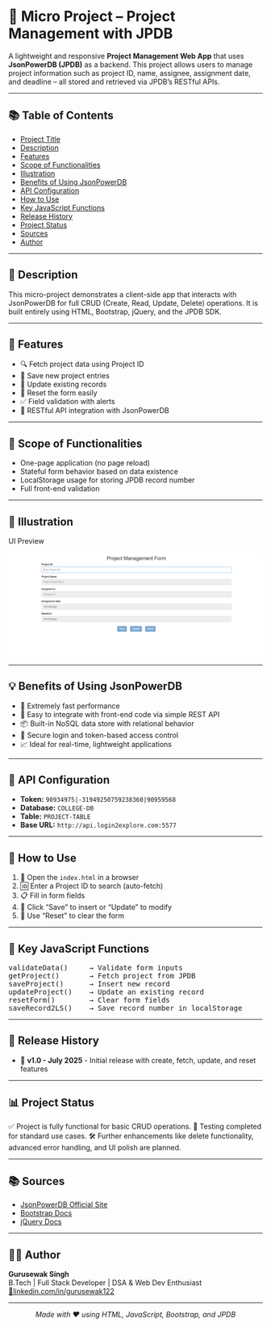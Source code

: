 <h1>📁 Micro Project – Project Management with JPDB</h1>

<p>
A lightweight and responsive <strong>Project Management Web App</strong> that uses <strong>JsonPowerDB (JPDB)</strong> as a backend. This project allows users to manage project information such as project ID, name, assignee, assignment date, and deadline – all stored and retrieved via JPDB’s RESTful APIs.
</p>

---

<h2>📚 Table of Contents</h2>
<ul>
  <li><a href="#📁-micro-project-–-project-management-with-jpdb">Project Title</a></li>
  <li><a href="#📄-description">Description</a></li>
  <li><a href="#🚀-features">Features</a></li>
  <li><a href="#🎯-scope-of-functionalities">Scope of Functionalities</a></li>
  <li><a href="#📸-illustration">Illustration</a></li>
  <li><a href="#💡-benefits-of-using-jsonpowerdb">Benefits of Using JsonPowerDB</a></li>
  <li><a href="#🔗-api-configuration">API Configuration</a></li>
  <li><a href="#🧪-how-to-use">How to Use</a></li>
  <li><a href="#📌-key-javascript-functions">Key JavaScript Functions</a></li>
  <li><a href="#🔄-release-history">Release History</a></li>
  <li><a href="#📊-project-status">Project Status</a></li>
  <li><a href="#📚-sources">Sources</a></li>
  <li><a href="#👨‍💻-author">Author</a></li>
</ul>

---

<h2>📄 Description</h2>
<p>
This micro-project demonstrates a client-side app that interacts with JsonPowerDB for full CRUD (Create, Read, Update, Delete) operations. It is built entirely using HTML, Bootstrap, jQuery, and the JPDB SDK.
</p>

---

<h2>🚀 Features</h2>
<ul>
  <li>🔍 Fetch project data using Project ID</li>
  <li>💾 Save new project entries</li>
  <li>📝 Update existing records</li>
  <li>🧼 Reset the form easily</li>
  <li>✅ Field validation with alerts</li>
  <li>🔗 RESTful API integration with JsonPowerDB</li>
</ul>

---

<h2>🎯 Scope of Functionalities</h2>
<ul>
  <li>One-page application (no page reload)</li>
  <li>Stateful form behavior based on data existence</li>
  <li>LocalStorage usage for storing JPDB record number</li>
  <li>Full front-end validation</li>
</ul>

---

<h2>📸 Illustration</h2>
<p>UI Preview</p>

<img src="/Form-Screenshot.png" alt="Project Form Screenshot" />

---

<h2>💡 Benefits of Using JsonPowerDB</h2>
<ul>
  <li>🚀 Extremely fast performance</li>
  <li>🔧 Easy to integrate with front-end code via simple REST API</li>
  <li>📦 Built-in NoSQL data store with relational behavior</li>
  <li>🔐 Secure login and token-based access control</li>
  <li>📈 Ideal for real-time, lightweight applications</li>
</ul>

---

<h2>🔗 API Configuration</h2>
<ul>
  <li><strong>Token:</strong> <code>90934975|-31949250759238360|90959568</code></li>
  <li><strong>Database:</strong> <code>COLLEGE-DB</code></li>
  <li><strong>Table:</strong> <code>PROJECT-TABLE</code></li>
  <li><strong>Base URL:</strong> <code>http://api.login2explore.com:5577</code></li>
</ul>

---

<h2>🧪 How to Use</h2>
<ol>
  <li>📂 Open the <code>index.html</code> in a browser</li>
  <li>🆔 Enter a Project ID to search (auto-fetch)</li>
  <li>📋 Fill in form fields</li>
  <li>💾 Click “Save” to insert or “Update” to modify</li>
  <li>🧼 Use “Reset” to clear the form</li>
</ol>

---

<h2>📌 Key JavaScript Functions</h2>
<pre>
validateData()     → Validate form inputs
getProject()       → Fetch project from JPDB
saveProject()      → Insert new record
updateProject()    → Update an existing record
resetForm()        → Clear form fields
saveRecord2LS()    → Save record number in localStorage
</pre>

---

<h2>🔄 Release History</h2>
<ul>
  <li>📅 <strong>v1.0 - July 2025</strong> - Initial release with create, fetch, update, and reset features</li>
</ul>

---

<h2>📊 Project Status</h2>
<p>
✅ Project is fully functional for basic CRUD operations.  
🧪 Testing completed for standard use cases.  
🛠️ Further enhancements like delete functionality, advanced error handling, and UI polish are planned.
</p>

---

<h2>📚 Sources</h2>
<ul>
  <li><a href="http://login2explore.com" target="_blank">JsonPowerDB Official Site</a></li>
  <li><a href="https://getbootstrap.com/" target="_blank">Bootstrap Docs</a></li>
  <li><a href="https://jquery.com/" target="_blank">jQuery Docs</a></li>
</ul>

---

<h2>👨‍💻 Author</h2>
<p>
<strong>Gurusewak Singh</strong><br>
B.Tech | Full Stack Developer | DSA & Web Dev Enthusiast<br>
<a href="https://www.linkedin.com/in/gurusewak122" target="_blank">🔗linkedin.com/in/gurusewak122</a>
</p>

---

<p align="center"><em>Made with ❤️ using HTML, JavaScript, Bootstrap, and JPDB</em></p>
